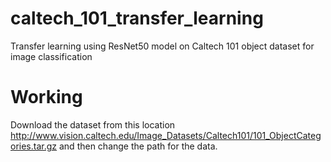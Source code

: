 # caltech_101_transfer_learning
Transfer learning using ResNet50 model on Caltech 101 object dataset for image classification

# Working
Download the dataset from this location http://www.vision.caltech.edu/Image_Datasets/Caltech101/101_ObjectCategories.tar.gz and then change the path for the data.
